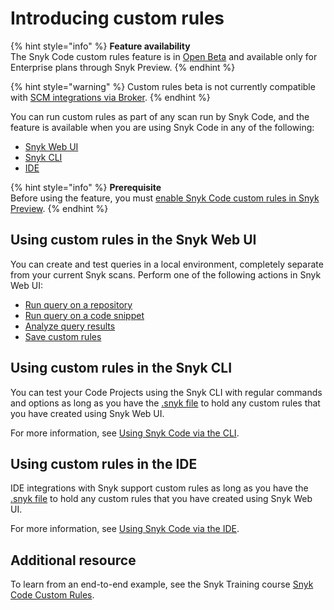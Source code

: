 # Introducing custom rules

{% hint style="info" %}
**Feature availability**\
The Snyk Code custom rules feature is in [Open Beta](../../../more-info/snyk-feature-release-process.md#open-beta) and available only for Enterprise plans through Snyk Preview.&#x20;
{% endhint %}

{% hint style="warning" %}
Custom rules beta is not currently compatible with [SCM integrations via Broker](../../../enterprise-setup/snyk-broker/#integrations-with-snyk-broker).
{% endhint %}

You can run custom rules as part of any scan run by Snyk Code, and the feature is available when you are using Snyk Code in any of the following:

* [Snyk Web UI](../../../getting-started/exploring-the-snyk-web-ui.md)
* [Snyk CLI](../../../scan-application-code/snyk-code/using-snyk-code-from-the-cli/)
* [IDE](../../../scan-application-code/snyk-code/using-snyk-code-in-an-ide.md)

{% hint style="info" %}
**Prerequisite**\
Before using the feature, you must [enable Snyk Code custom rules in Snyk Preview](../../../snyk-admin/manage-settings/snyk-preview.md#enable-or-disable-a-feature).
{% endhint %}

## Using custom rules in the Snyk Web UI

You can create and test queries in a local environment, completely separate from your current Snyk scans. Perform one of the following actions in Snyk Web UI:

* [Run query on a repository](../../../scan-application-code/snyk-code/custom-rules-beta/run-query.md#run-query-on-a-repository)
* [Run query on a code snippet](../../../scan-application-code/snyk-code/custom-rules-beta/run-query.md#run-query-on-a-code-snippet)
* [Analyze query results](../../../scan-application-code/snyk-code/custom-rules-beta/run-query.md#analyze-query-results)
* [Save custom rules](../../../scan-application-code/snyk-code/custom-rules-beta/create-custom-rules.md)

## Using custom rules in the Snyk CLI

You can test your Code Projects using the Snyk CLI with regular commands and options as long as you have the [.snyk file](../../../manage-risk/policies/the-.snyk-file.md) to hold any custom rules that you have created using Snyk Web UI.

For more information, see [Using Snyk Code via the CLI](../../../scan-application-code/snyk-code/using-snyk-code-from-the-cli/).

## Using custom rules in the IDE

IDE integrations with Snyk support custom rules as long as you have the [.snyk file](../../../manage-risk/policies/the-.snyk-file.md) to hold any custom rules that you have created using Snyk Web UI.&#x20;

For more information, see [Using Snyk Code via the IDE](../../../scan-application-code/snyk-code/using-snyk-code-in-an-ide.md).

## Additional resource

To learn from an end-to-end example, see the Snyk Training course [Snyk Code Custom Rules](https://training.snyk.io/learn/course/snyk-code-custom-rules/main/snyk-code-custom-rules).
